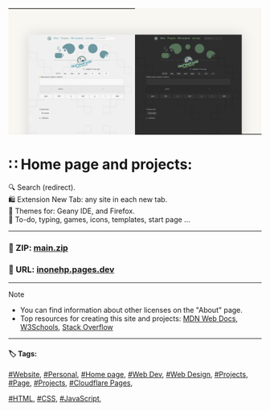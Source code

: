 <!-- README.md v.1.7.2 -->
  
![page with a light and dark theme](/img/github-banner-settings.png)  
  
# ∷ Home page and projects:   
🔍 Search (redirect).  
🛍️ Extension New Tab: any site in each new tab.  
🎨 Themes for: Geany IDE, and Firefox.  
📁 To-do, typing, games, icons, templates, start page ...
  
---
  
### 📁 ZIP: [main.zip](https://github.com/inonehp/inonehp.pages.dev/archive/refs/heads/main.zip)
### 🔗 URL: [inonehp.pages.dev](https://inonehp.pages.dev/)
<!--## ☕ Donate: [Buy Me a Coffee](https://www.buymeacoffee.com/inonehp)-->
  
---
  
> [!NOTE]
> - You can find information about other licenses on the "About" page.  
> - Top resources for creating this site and projects: [MDN Web Docs](https://developer.mozilla.org/), [W3Schools](https://www.w3schools.com/), [Stack Overflow](https://stackoverflow.com/)  
  
---
   
#### 🏷️ Tags:  
[#Website](https://github.com/topics/website),
[#Personal](https://github.com/topics/personal),
[#Home page](https://github.com/topics/homepage),
[#Web Dev](https://github.com/topics/webdev),
[#Web Design](https://github.com/topics/webdesign), 
[#Projects](https://github.com/topics/projects),
[#Page](https://github.com/topics/page),
[#Projects](https://github.com/topics/projects),
[#Cloudflare Pages](https://github.com/topics/cloudflare-pages),

  
[#HTML](https://github.com/topics/HTML),
[#CSS](https://github.com/topics/css),
[#JavaScript](https://github.com/topics/javascript),





